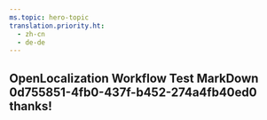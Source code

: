 ```yaml
---
ms.topic: hero-topic
translation.priority.ht: 
  - zh-cn
  - de-de
---
```

## OpenLocalization Workflow Test MarkDown 0d755851-4fb0-437f-b452-274a4fb40ed0 thanks!
